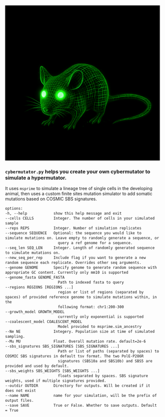![A cybermutator mouse](assets/cybermutator_mouse.png)

### **`cybermutator.py`** helps you create your own cybermutator to simulate a hypermutator. 

It uses `msprime` to simulate a lineage tree of single cells in the developing animal, then uses a custom finite sites mutation simulator to add somatic mutations based on COSMIC SBS signatures.

    options:
    -h, --help            show this help message and exit
    --cells CELLS         Integer. The number of cells in your simulated sample
    --reps REPS           Integer. Number of simulation replicates
    --sequence SEQUENCE   Optional: the sequence you would like to simulate mutations on. Leave empty to randomly generate a sequence, or
                            query a ref genome for a sequence.
    --seq_len SEQ_LEN     Integer. Length of randomly generated sequence to simulate mutations on.
    --new_seq_per_rep     Include flag if you want to generate a new random sequence each replicate. Overrides other seq arguments.
    --genome GENOME       Specify genome to generate random sequence with appropriate GC content. Currently only mm10 is supported
    --genome_fasta GENOME_FASTA
                            Path to indexed fasta to query
    --regions REGIONS [REGIONS ...]
                            region or list of regions (separated by spaces) of provided reference genome to simulate mutations within, in the
                            following format: chr1:200-300
    --growth_model GROWTH_MODEL
                            currently only exponential is supported
    --coalescent_model COALESCENT_MODEL
                            Model provided to msprime.sim_ancestry
    --Ne NE               Integery. Population size at time of simulated sampling.
    --Mu MU               Float. Overall mutation rate. default=2e-6
    --sbs_signatures SBS_SIGNATURES [SBS_SIGNATURES ...]
                            Path or list of paths (separated by spaces) to COSMIC SBS signatures in default tsv format. The two PolE-P286R
                            signatures (SBS10a and SBS10b) and SBS5 are provided and used by default.
    --sbs_weights SBS_WEIGHTS [SBS_WEIGHTS ...]
                            floats separated by spaces. SBS signature weights, used if multiple signatures provided.
    --outdir OUTDIR       Directory for outputs. Will be created if it does not exist
    --name NAME           name for your simulation, will be the prefix of output files.
    --save SAVE           True or False. Whether to save outputs. Default = True
